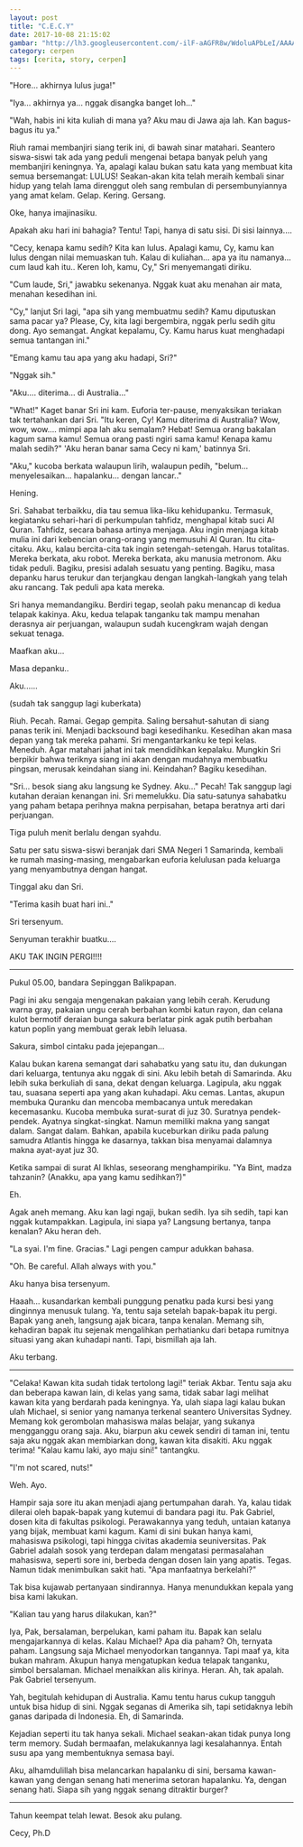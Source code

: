 ```yaml
---
layout: post
title: "C.E.C.Y"
date: 2017-10-08 21:15:02
gambar: "http://lh3.googleusercontent.com/-ilF-aAGFR8w/WdoluAPbLeI/AAAAAAAACaw/urV9wdpzP8Y1e5y5bsNJ3s7hby7cYeBcACLcBGAs/s900/muslimah-membaca-al-quran.jpg"
category: cerpen
tags: [cerita, story, cerpen]
---
```


"Hore... akhirnya lulus juga!"

"Iya... akhirnya ya... nggak disangka banget loh..."

"Wah, habis ini kita kuliah di mana ya? Aku mau di Jawa aja lah. Kan bagus-bagus itu ya."

Riuh ramai membanjiri siang terik ini, di bawah sinar matahari. Seantero siswa-siswi tak ada yang peduli mengenai betapa banyak peluh yang membanjiri keningnya. Ya, apalagi kalau bukan satu kata yang membuat kita semua bersemangat: LULUS! Seakan-akan kita telah meraih kembali sinar hidup yang telah lama direnggut oleh sang rembulan di persembunyiannya yang amat kelam. Gelap. Kering. Gersang.

Oke, hanya imajinasiku.

Apakah aku hari ini bahagia? Tentu! Tapi, hanya di satu sisi. Di sisi lainnya....

"Cecy, kenapa kamu sedih? Kita kan lulus. Apalagi kamu, Cy, kamu kan lulus dengan nilai memuaskan tuh. Kalau di kuliahan... apa ya itu namanya... cum laud kah itu.. Keren loh, kamu, Cy," Sri menyemangati diriku.

"Cum laude, Sri," jawabku sekenanya. Nggak kuat aku menahan air mata, menahan kesedihan ini.

"Cy," lanjut Sri lagi, "apa sih yang membuatmu sedih? Kamu diputuskan sama pacar ya? Please, Cy, kita lagi bergembira, nggak perlu sedih gitu dong. Ayo semangat. Angkat kepalamu, Cy. Kamu harus kuat menghadapi semua tantangan ini."

"Emang kamu tau apa yang aku hadapi, Sri?"

"Nggak sih."

"Aku.... diterima... di Australia..."

"What!" Kaget banar Sri ini kam. Euforia ter-pause, menyaksikan teriakan tak tertahankan dari Sri. "Itu keren, Cy! Kamu diterima di Australia? Wow, wow, wow.... mimpi apa lah aku semalam? Hebat! Semua orang bakalan kagum sama kamu! Semua orang pasti ngiri sama kamu! Kenapa kamu malah sedih?" 'Aku heran banar sama Cecy ni kam,' batinnya Sri.

"Aku," kucoba berkata walaupun lirih, walaupun pedih, "belum... menyelesaikan... hapalanku... dengan lancar.."

Hening.

Sri. Sahabat terbaikku, dia tau semua lika-liku kehidupanku. Termasuk, kegiatanku sehari-hari di perkumpulan tahfidz, menghapal kitab suci Al Quran. Tahfidz, secara bahasa artinya menjaga. Aku ingin menjaga kitab mulia ini dari kebencian orang-orang yang memusuhi Al Quran. Itu cita-citaku. Aku, kalau bercita-cita tak ingin setengah-setengah. Harus totalitas. Mereka berkata, aku robot. Mereka berkata, aku manusia metronom. Aku tidak peduli. Bagiku, presisi adalah sesuatu yang penting. Bagiku, masa depanku harus terukur dan terjangkau dengan langkah-langkah yang telah aku rancang. Tak peduli apa kata mereka.

Sri hanya memandangiku. Berdiri tegap, seolah paku menancap di kedua telapak kakinya. Aku, kedua telapak tanganku tak mampu menahan derasnya air perjuangan, walaupun sudah kucengkram wajah dengan sekuat tenaga.

Maafkan aku...

Masa depanku..

Aku......

(sudah tak sanggup lagi kuberkata)

Riuh. Pecah. Ramai. Gegap gempita. Saling bersahut-sahutan di siang panas terik ini. Menjadi backsound bagi kesedihanku. Kesedihan akan masa depan yang tak mereka pahami. Sri mengantarkanku ke tepi kelas. Meneduh. Agar matahari jahat ini tak mendidihkan kepalaku. Mungkin Sri berpikir bahwa teriknya siang ini akan dengan mudahnya membuatku pingsan, merusak keindahan siang ini. Keindahan? Bagiku kesedihan.

"Sri... besok siang aku langsung ke Sydney. Aku..." Pecah! Tak sanggup lagi kutahan deraian kenangan ini. Sri memelukku. Dia satu-satunya sahabatku yang paham betapa perihnya makna perpisahan, betapa beratnya arti dari perjuangan.

Tiga puluh menit berlalu dengan syahdu.

Satu per satu siswa-siswi beranjak dari SMA Negeri 1 Samarinda, kembali ke rumah masing-masing, mengabarkan euforia kelulusan pada keluarga yang menyambutnya dengan hangat.

Tinggal aku dan Sri.

"Terima kasih buat hari ini.."

Sri tersenyum.

Senyuman terakhir buatku....

AKU TAK INGIN PERGI!!!!

---

Pukul 05.00, bandara Sepinggan Balikpapan.

Pagi ini aku sengaja mengenakan pakaian yang lebih cerah. Kerudung warna gray, pakaian ungu cerah berbahan kombi katun rayon, dan celana kulot bermotif deraian bunga sakura berlatar pink agak putih berbahan katun poplin yang membuat gerak lebih leluasa.

Sakura, simbol cintaku pada jejepangan...

Kalau bukan karena semangat dari sahabatku yang satu itu, dan dukungan dari keluarga, tentunya aku nggak di sini. Aku lebih betah di Samarinda. Aku lebih suka berkuliah di sana, dekat dengan keluarga. Lagipula, aku nggak tau, suasana seperti apa yang akan kuhadapi. Aku cemas. Lantas, akupun membuka Quranku dan mencoba membacanya untuk meredakan kecemasanku. Kucoba membuka surat-surat di juz 30. Suratnya pendek-pendek. Ayatnya singkat-singkat. Namun memiliki makna yang sangat dalam. Sangat dalam. Bahkan, apabila kuceburkan diriku pada palung samudra Atlantis hingga ke dasarnya, takkan bisa menyamai dalamnya makna ayat-ayat juz 30.

Ketika sampai di surat Al Ikhlas, seseorang menghampiriku. "Ya Bint, madza tahzanin? (Anakku, apa yang kamu sedihkan?)"

Eh.

Agak aneh memang. Aku kan lagi ngaji, bukan sedih. Iya sih sedih, tapi kan nggak kutampakkan. Lagipula, ini siapa ya? Langsung bertanya, tanpa kenalan? Aku heran deh.

"La syai. I'm fine. Gracias." Lagi pengen campur adukkan bahasa.

"Oh. Be careful. Allah always with you."

Aku hanya bisa tersenyum.

Haaah... kusandarkan kembali punggung penatku pada kursi besi yang dinginnya menusuk tulang. Ya, tentu saja setelah bapak-bapak itu pergi. Bapak yang aneh, langsung ajak bicara, tanpa kenalan. Memang sih, kehadiran bapak itu sejenak mengalihkan perhatianku dari betapa rumitnya situasi yang akan kuhadapi nanti. Tapi, bismillah aja lah.

Aku terbang.

---

"Celaka! Kawan kita sudah tidak tertolong lagi!" teriak Akbar. Tentu saja aku dan beberapa kawan lain, di kelas yang sama, tidak sabar lagi melihat kawan kita yang berdarah pada keningnya. Ya, ulah siapa lagi kalau bukan ulah Michael, si senior yang namanya terkenal seantero Universitas Sydney. Memang kok gerombolan mahasiswa malas belajar, yang sukanya mengganggu orang saja. Aku, biarpun aku cewek sendiri di taman ini, tentu saja aku nggak akan membiarkan dong, kawan kita disakiti. Aku nggak terima! "Kalau kamu laki, ayo maju sini!" tantangku.

"I'm not scared, nuts!"

Weh. Ayo.

Hampir saja sore itu akan menjadi ajang pertumpahan darah. Ya, kalau tidak dilerai oleh bapak-bapak yang kutemui di bandara pagi itu. Pak Gabriel, dosen kita di fakultas psikologi. Perawakannya yang teduh, untaian katanya yang bijak, membuat kami kagum. Kami di sini bukan hanya kami, mahasiswa psikologi, tapi hingga civitas akademia seuniversitas. Pak Gabriel adalah sosok yang terdepan dalam mengatasi permasalahan mahasiswa, seperti sore ini, berbeda dengan dosen lain yang apatis. Tegas. Namun tidak menimbulkan sakit hati. "Apa manfaatnya berkelahi?"

Tak bisa kujawab pertanyaan sindirannya. Hanya menundukkan kepala yang bisa kami lakukan.

"Kalian tau yang harus dilakukan, kan?"

Iya, Pak, bersalaman, berpelukan, kami paham itu. Bapak kan selalu mengajarkannya di kelas. Kalau Michael? Apa dia paham? Oh, ternyata paham. Langsung saja Michael menyodorkan tangannya. Tapi maaf ya, kita bukan mahram. Akupun hanya mengatupkan kedua telapak tanganku, simbol bersalaman. Michael menaikkan alis kirinya. Heran. Ah, tak apalah. Pak Gabriel tersenyum.

Yah, begitulah kehidupan di Australia. Kamu tentu harus cukup tangguh untuk bisa hidup di sini. Nggak seganas di Amerika sih, tapi setidaknya lebih ganas daripada di Indonesia. Eh, di Samarinda.

Kejadian seperti itu tak hanya sekali. Michael seakan-akan tidak punya long term memory. Sudah bermaafan, melakukannya lagi kesalahannya. Entah susu apa yang membentuknya semasa bayi.

Aku, alhamdulillah bisa melancarkan hapalanku di sini, bersama kawan-kawan yang dengan senang hati menerima setoran hapalanku. Ya, dengan senang hati. Siapa sih yang nggak senang ditraktir burger?

---

Tahun keempat telah lewat. Besok aku pulang.

Cecy, Ph.D
